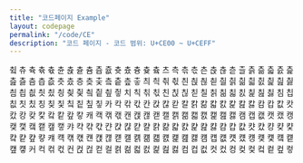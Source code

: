 ```yaml
---
title: "코드페이지 Example"
layout: codepage
permalink: "/code/CE"
description: "코드 페이지 - 코드 범위: U+CE00 ~ U+CEFF"
---
```


<span class="character">츀</span>
<span class="code tofu"></span>
<span class="code tofu"></span>
<span class="code tofu"></span>
<span class="character">츄</span>
<span class="character">츅</span>
<span class="character">츆</span>
<span class="character">츇</span>
<span class="character">츈</span>
<span class="character">츉</span>
<span class="code tofu"></span>
<span class="character">츋</span>
<span class="code tofu"></span>
<span class="code tofu"></span>
<span class="code tofu"></span>
<span class="code tofu"></span>
<span class="code tofu"></span>
<span class="code tofu"></span>
<span class="code tofu"></span>
<span class="code tofu"></span>
<span class="character">츔</span>
<span class="character">츕</span>
<span class="character">츖</span>
<span class="character">츗</span>
<span class="character">츘</span>
<span class="character">츙</span>
<span class="character">츚</span>
<span class="code tofu"></span>
<span class="character">츜</span>
<span class="code tofu"></span>
<span class="code tofu"></span>
<span class="code tofu"></span>
<span class="character">츠</span>
<span class="character">측</span>
<span class="character">츢</span>
<span class="character">츣</span>
<span class="character">츤</span>
<span class="character">츥</span>
<span class="character">츦</span>
<span class="character">츧</span>
<span class="character">츨</span>
<span class="character">츩</span>
<span class="character">츪</span>
<span class="character">츫</span>
<span class="character">츬</span>
<span class="character">츭</span>
<span class="character">츮</span>
<span class="character">츯</span>
<span class="character">츰</span>
<span class="character">츱</span>
<span class="character">츲</span>
<span class="character">츳</span>
<span class="character">츴</span>
<span class="character">층</span>
<span class="character">츶</span>
<span class="character">츷</span>
<span class="character">츸</span>
<span class="character">츹</span>
<span class="character">츺</span>
<span class="character">츻</span>
<span class="character">츼</span>
<span class="character">츽</span>
<span class="character">츾</span>
<span class="character">츿</span>
<span class="character">칀</span>
<span class="character">칁</span>
<span class="character">칂</span>
<span class="character">칃</span>
<span class="character">칄</span>
<span class="character">칅</span>
<span class="character">칆</span>
<span class="character">칇</span>
<span class="character">칈</span>
<span class="character">칉</span>
<span class="character">칊</span>
<span class="character">칋</span>
<span class="character">칌</span>
<span class="character">칍</span>
<span class="character">칎</span>
<span class="character">칏</span>
<span class="character">칐</span>
<span class="character">칑</span>
<span class="character">칒</span>
<span class="character">칓</span>
<span class="character">칔</span>
<span class="character">칕</span>
<span class="character">칖</span>
<span class="character">칗</span>
<span class="character">치</span>
<span class="character">칙</span>
<span class="character">칚</span>
<span class="character">칛</span>
<span class="character">친</span>
<span class="character">칝</span>
<span class="character">칞</span>
<span class="character">칟</span>
<span class="character">칠</span>
<span class="character">칡</span>
<span class="character">칢</span>
<span class="character">칣</span>
<span class="character">칤</span>
<span class="character">칥</span>
<span class="character">칦</span>
<span class="character">칧</span>
<span class="character">침</span>
<span class="character">칩</span>
<span class="character">칪</span>
<span class="character">칫</span>
<span class="character">칬</span>
<span class="character">칭</span>
<span class="character">칮</span>
<span class="character">칯</span>
<span class="character">칰</span>
<span class="character">칱</span>
<span class="character">칲</span>
<span class="character">칳</span>
<span class="character">카</span>
<span class="character">칵</span>
<span class="character">칶</span>
<span class="character">칷</span>
<span class="character">칸</span>
<span class="character">칹</span>
<span class="character">칺</span>
<span class="character">칻</span>
<span class="character">칼</span>
<span class="character">칽</span>
<span class="character">칾</span>
<span class="character">칿</span>
<span class="character">캀</span>
<span class="character">캁</span>
<span class="character">캂</span>
<span class="character">캃</span>
<span class="character">캄</span>
<span class="character">캅</span>
<span class="character">캆</span>
<span class="character">캇</span>
<span class="character">캈</span>
<span class="character">캉</span>
<span class="character">캊</span>
<span class="character">캋</span>
<span class="character">캌</span>
<span class="character">캍</span>
<span class="character">캎</span>
<span class="character">캏</span>
<span class="character">캐</span>
<span class="character">캑</span>
<span class="character">캒</span>
<span class="character">캓</span>
<span class="character">캔</span>
<span class="character">캕</span>
<span class="character">캖</span>
<span class="character">캗</span>
<span class="character">캘</span>
<span class="character">캙</span>
<span class="character">캚</span>
<span class="character">캛</span>
<span class="character">캜</span>
<span class="character">캝</span>
<span class="character">캞</span>
<span class="character">캟</span>
<span class="character">캠</span>
<span class="character">캡</span>
<span class="character">캢</span>
<span class="character">캣</span>
<span class="character">캤</span>
<span class="character">캥</span>
<span class="character">캦</span>
<span class="character">캧</span>
<span class="character">캨</span>
<span class="character">캩</span>
<span class="character">캪</span>
<span class="character">캫</span>
<span class="character">캬</span>
<span class="character">캭</span>
<span class="character">캮</span>
<span class="character">캯</span>
<span class="character">캰</span>
<span class="character">캱</span>
<span class="character">캲</span>
<span class="character">캳</span>
<span class="character">캴</span>
<span class="character">캵</span>
<span class="character">캶</span>
<span class="character">캷</span>
<span class="character">캸</span>
<span class="character">캹</span>
<span class="character">캺</span>
<span class="character">캻</span>
<span class="character">캼</span>
<span class="character">캽</span>
<span class="character">캾</span>
<span class="character">캿</span>
<span class="character">컀</span>
<span class="character">컁</span>
<span class="character">컂</span>
<span class="character">컃</span>
<span class="character">컄</span>
<span class="character">컅</span>
<span class="character">컆</span>
<span class="character">컇</span>
<span class="character">컈</span>
<span class="character">컉</span>
<span class="character">컊</span>
<span class="character">컋</span>
<span class="character">컌</span>
<span class="character">컍</span>
<span class="character">컎</span>
<span class="character">컏</span>
<span class="character">컐</span>
<span class="character">컑</span>
<span class="character">컒</span>
<span class="character">컓</span>
<span class="character">컔</span>
<span class="character">컕</span>
<span class="character">컖</span>
<span class="character">컗</span>
<span class="character">컘</span>
<span class="character">컙</span>
<span class="character">컚</span>
<span class="character">컛</span>
<span class="character">컜</span>
<span class="character">컝</span>
<span class="character">컞</span>
<span class="character">컟</span>
<span class="character">컠</span>
<span class="character">컡</span>
<span class="character">컢</span>
<span class="character">컣</span>
<span class="character">커</span>
<span class="character">컥</span>
<span class="character">컦</span>
<span class="character">컧</span>
<span class="character">컨</span>
<span class="character">컩</span>
<span class="character">컪</span>
<span class="character">컫</span>
<span class="character">컬</span>
<span class="character">컭</span>
<span class="character">컮</span>
<span class="character">컯</span>
<span class="character">컰</span>
<span class="character">컱</span>
<span class="character">컲</span>
<span class="character">컳</span>
<span class="character">컴</span>
<span class="character">컵</span>
<span class="character">컶</span>
<span class="character">컷</span>
<span class="character">컸</span>
<span class="character">컹</span>
<span class="character">컺</span>
<span class="character">컻</span>
<span class="character">컼</span>
<span class="character">컽</span>
<span class="character">컾</span>
<span class="character">컿</span>